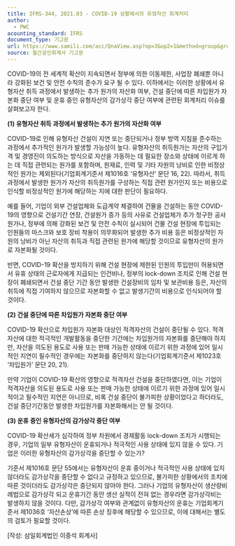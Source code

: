 ```yaml
---
title: IFRS-344, 2021.03 - COVID-19 상황에서의 유형자산 회계처리
author:
  - PWC
acounting_standard: IFRS
document_type: 기고문
url: https://www.samili.com/acc/QnaView.asp?op=3&op2=1&method=group&group=2086-15;1&orgcode=0&searchword=&page=2&code=IFRS%2D344%3A202103
source: 월간공인회계사 기고문
---
```

COVID-19의 전 세계적 확산이 지속되면서 정부에 의한 이동제한, 사업장 폐쇄뿐 아니라 강화된 보건 및 안전 수칙의 준수가 요구 될 수 있다. 이하에서는 이러한 상황에서 유형자산 취득 과정에서 발생하는 추가 원가의 자산화 여부, 건설 중단에 따른 차입원가 자본화 중단 여부 및 운휴 중인 유형자산의 감가상각 중단 여부에 관련된 회계처리 이슈를 살펴보고자 한다.

  

**(1) 유형자산 취득 과정에서 발생하는 추가 원가의 자산화 여부**

  

COVID-19로 인해 유형자산 건설이 지연 또는 중단되거나 정부 방역 지침을 준수하는 과정에서 추가적인 원가가 발생할 가능성이 높다. 유형자산의 취득원가는 자산의 구입가격 및 경영진이 의도하는 방식으로 자산을 가동하는 데 필요한 장소와 상태에 이르게 하는 데 직접 관련되는 원가를 포함하며, 원재료, 인력 및 기타 자원의 낭비로 인한 비정상적인 원가는 제외된다(기업회계기준서 제1016호 ‘유형자산’ 문단 16, 22). 따라서, 취득 과정에서 발생한 원가가 자산의 취득원가를 구성하는 직접 관련 원가인지 또는 비용으로 인식할 비정상적인 원가에 해당하는 지에 대한 판단이 필요하다.

  

예를 들어, 기업이 외부 건설업체와 도급계약 체결하여 건물을 건설하는 동안 COVID-19의 영향으로 건설기간 연장, 건설원가 증가 등의 사유로 건설업체가 추가 청구한 공사원가나, 정부에 의해 강화된 보건 및 안전 수칙이 실시되어 건물 건설 현장에 투입되는 인원들의 마스크와 보호 장비 착용이 의무화되어 발생한 추가 비용 등은 비정상적인 자원의 낭비가 아닌 자산의 취득과 직접 관련된 원가에 해당할 것이므로 유형자산의 원가로 자본화될 것이다.

  

반면, COVID-19 확산을 방지하기 위해 건설 현장에 제한된 인원의 투입만이 허용되면서 유휴 상태의 근로자에게 지급되는 인건비나, 정부의 lock-down 조치로 인해 건설 현장이 폐쇄되면서 건설 중단 기간 동안 발생한 건설장비의 임차 및 보관비용 등은, 자산의 취득에 직접 기여하지 않으므로 자본화할 수 없고 발생기간의 비용으로 인식되어야 할 것이다.

  

**(2) 건설 중단에 따른 차입원가 자본화 중단 여부**

  

COVID-19 확산으로 차입원가 자본화 대상인 적격자산의 건설이 중단될 수 있다. 적격자산에 대한 적극적인 개발활동을 중단한 기간에는 차입원가의 자본화를 중단해야 하지만, 자산을 의도된 용도로 사용 또는 판매 가능한 상태에 이르기 위한 과정에 있어 일시적인 지연이 필수적인 경우에는 자본화를 중단하지 않는다(기업회계기준서 제1023호 ‘차입원가’ 문단 20, 21).

  

만약 기업이 COVID-19 확산의 영향으로 적격자산 건설을 중단하였다면, 이는 기업이 적격자산을 의도된 용도로 사용 또는 판매 가능한 상태에 이르기 위한 과정에 있어 일시적이고 필수적인 지연은 아니므로, 비록 건설 중단이 불가피한 상황이었다고 하더라도, 건설 중단기간동안 발생한 차입원가를 자본화해서는 안 될 것이다.

  

**(3) 운휴 중인 유형자산의 감가상각 중단 여부**

  

COVID-19 확산세가 심각하여 정부 차원에서 경제활동 lock-down 조치가 시행되는 경우, 기업의 일부 유형자산이 운휴되거나 적극적인 사용 상태에 있지 않을 수 있다. 기업은 이러한 유형자산의 감가상각을 중단할 수 있는가?

  

기준서 제1016호 문단 55에서는 유형자산이 운휴 중이거나 적극적인 사용 상태에 있지 않더라도 감가상각을 중단할 수 없다고 규정하고 있으므로, 불가피한 상황에서의 조치에 따른 것이더라도 감가상각은 중단되지 않아야 한다. 그러나 기업의 유형자산이 생산량비례법으로 감가상각 되고 운휴기간 동안 생산 실적이 전혀 없는 경우라면 감가상각비는 발생하지 않을 것이다. 다만, 감가상각 여부와 관계없이 유형자산의 운휴는 기업회계기준서 제1036호 ‘자산손상’에 따른 손상 징후에 해당할 수 있으므로, 이에 대해서는 별도의 검토가 필요할 것이다.

  

\[작성: 삼일회계법인 이중석 회계사\]